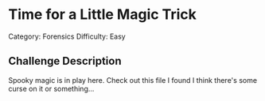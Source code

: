 # Time for a Little Magic Trick

Category: Forensics
Difficulty: Easy

## Challenge Description

Spooky magic is in play here. Check out this file I found I think there's some curse on it or something...
